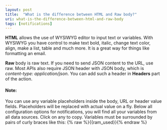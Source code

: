 ```yaml
---
layout: post
title:  "What is the difference between HTML and Raw body?"
uri: what-is-the-difference-between-html-and-raw-body
tags: [notifications]
---
```


<p>
    <strong>HTML</strong> allows the use of WYSIWYG editor to input text or variables. With WYSIWYG you have control to
    make text bold, italic, change text color, align, make a list, table and much more. It is a great way for things
    like formatting an email.
</p>

<!--more-->

<p>
    <strong>Raw</strong> body is raw text. If you need to send JSON content to the URL, use raw. Most APIs also require
    JSON header with JSON body, which is <em>content-type: application/json</em>. You can add such a header in <strong>Headers</strong>
    part of the action.
</p>


<h4>Note:</h4>
<p>
    You can use any variable placeholders inside the body, URL or header value fields. Placeholders will be replaced
    with actual value on a fly. Below all configuration options for notifications, you will find all your variables from
    all data sources. Click on any to copy. Variables must be surrounded by pairs of curly braces like this:
    <span class="t-code">{% raw %}{{ram_used}}{% endraw %}</span>
</p>